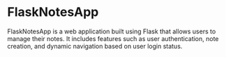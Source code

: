 # FlaskNotesApp
FlaskNotesApp is a web application built using Flask that allows users to manage their notes. It includes features such as user authentication, note creation, and dynamic navigation based on user login status.
